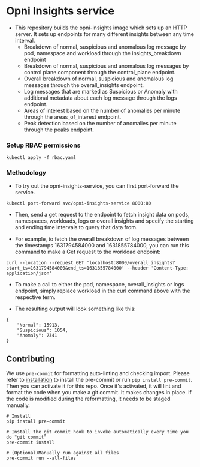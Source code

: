 # Opni Insights service

* This repository builds the opni-insights image which sets up an HTTP server. It sets up endpoints for many different insights between any time interval.
    * Breakdown of normal, suspicious and anomalous log message by pod, namespace and workload through the insights_breakdown endpoint
    * Breakdown of normal, suspicious and anomalous log messages by control plane component through the control_plane endpoint.
    * Overall breakdown of normal, suspicious and anomalous log messages through the overall_insights endpoint.
    * Log messages that are marked as Suspicious or Anomaly with additional metadata about each log message through the logs endpoint.
    * Areas of interest based on the number of anomalies per minute through the areas_of_interest endpoint.
    * Peak detection based on the number of anomalies per minute through the peaks endpoint.
### Setup RBAC permissions
```
kubectl apply -f rbac.yaml
```

### Methodology
* To try out the opni-insights-service, you can first port-forward the service.
```
kubectl port-forward svc/opni-insights-service 8000:80
```

* Then, send a get request to the endpoint to fetch insight data on pods, namespaces, workloads, logs or overall insights and specify the starting and ending time intervals to query that data from.

* For example, to fetch the overall breakdown of log messages between the timestamps 1631794584000 and 1631855784000, you can run this command to make a Get request to the workload endpoint:
```
curl --location --request GET 'localhost:8000/overall_insights?start_ts=1631794584000&end_ts=1631855784000' --header 'Content-Type: application/json'
```

* To make a call to either the pod, namespace, overall_insights or logs endpoint, simply replace workload in the curl command above with the respective term.

* The resulting output will look something like this:
```
{
    "Normal": 15913,
    "Suspicious": 1054,
    "Anomaly": 7341
}
```



## Contributing
We use `pre-commit` for formatting auto-linting and checking import. Please refer to [installation](https://pre-commit.com/#installation) to install the pre-commit or run `pip install pre-commit`. Then you can activate it for this repo. Once it's activated, it will lint and format the code when you make a git commit. It makes changes in place. If the code is modified during the reformatting, it needs to be staged manually.

```
# Install
pip install pre-commit

# Install the git commit hook to invoke automatically every time you do "git commit"
pre-commit install

# (Optional)Manually run against all files
pre-commit run --all-files
```
